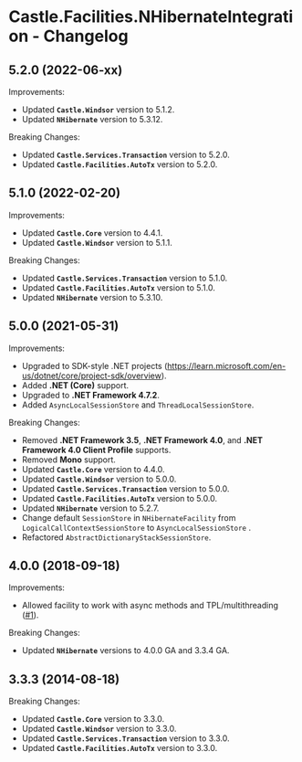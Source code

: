 # Castle.Facilities.NHibernateIntegration - Changelog


## 5.2.0 (2022-06-xx)

Improvements:
- Updated **`Castle.Windsor`** version to 5.1.2.
- Updated **`NHibernate`** version to 5.3.12.

Breaking Changes:
- Updated **`Castle.Services.Transaction`** version to 5.2.0.
- Updated **`Castle.Facilities.AutoTx`** version to 5.2.0.


## 5.1.0 (2022-02-20)

Improvements:
- Updated **`Castle.Core`** version to 4.4.1.
- Updated **`Castle.Windsor`** version to 5.1.1.

Breaking Changes:
- Updated **`Castle.Services.Transaction`** version to 5.1.0.
- Updated **`Castle.Facilities.AutoTx`** version to 5.1.0.
- Updated **`NHibernate`** version to 5.3.10.


## 5.0.0 (2021-05-31)

Improvements:
- Upgraded to SDK-style .NET projects
  (https://learn.microsoft.com/en-us/dotnet/core/project-sdk/overview).
- Added **.NET (Core)** support.
- Upgraded to **.NET Framework 4.7.2**.
- Added ```AsyncLocalSessionStore``` and ```ThreadLocalSessionStore```.

Breaking Changes:
- Removed **.NET Framework 3.5**, **.NET Framework 4.0**, and **.NET Framework 4.0 Client Profile** supports.
- Removed **Mono** support.
- Updated **`Castle.Core`** version to 4.4.0.
- Updated **`Castle.Windsor`** version to 5.0.0.
- Updated **`Castle.Services.Transaction`** version to 5.0.0.
- Updated **`Castle.Facilities.AutoTx`** version to 5.0.0.
- Updated **`NHibernate`** version to 5.2.7.
- Change default ```SessionStore``` in ```NHibernateFacility``` from ```LogicalCallContextSessionStore``` to ```AsyncLocalSessionStore``` .
- Refactored ```AbstractDictionaryStackSessionStore```.


## 4.0.0 (2018-09-18)

Improvements:
- Allowed facility to work with async methods and TPL/multithreading ([#1](https://github.com/mahara/Castle.Facilities.NHibernateIntegration/issues/1)).

Breaking Changes:
- Updated **`NHibernate`** versions to 4.0.0 GA and 3.3.4 GA.


## 3.3.3 (2014-08-18)

Breaking Changes:
- Updated **`Castle.Core`** version to 3.3.0.
- Updated **`Castle.Windsor`** version to 3.3.0.
- Updated **`Castle.Services.Transaction`** version to 3.3.0.
- Updated **`Castle.Facilities.AutoTx`** version to 3.3.0.
